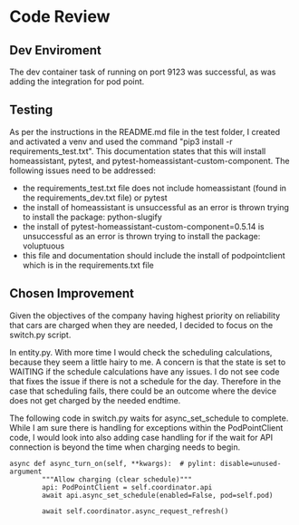# Code Review

## Dev Enviroment

The dev container task of running on port 9123 was successful, as was adding the integration for pod point. 

## Testing
As per the instructions in the README.md file in the test folder, I created and activated a venv and used the command "pip3 install -r requirements_test.txt". This documentation states that this will install homeassistant, pytest, and pytest-homeassistant-custom-component.
The following issues need to be addressed:
- the requirements_test.txt file does not include homeassistant (found in the requirements_dev.txt file) or pytest
- the install of homeassistant is unsuccessful as an error is thrown trying to install the package: python-slugify
- the install of pytest-homeassistant-custom-component=0.5.14 is unsuccessful as an error is thrown trying to install the package: voluptuous
- this file and documentation should include the install of podpointclient which is in the requirements.txt file

## Chosen Improvement 

Given the objectives of the company having highest priority on reliability that cars are charged when they are needed, I decided to focus on the switch.py script. 

In entity.py. With more time I would check the scheduling calculations, because they seem a little hairy to me. A concern is that the state is set to WAITING if the schedule calculations have any issues. I do not see code that fixes the issue if there is not a schedule for the day. Therefore in the case that scheduling fails, there could be an outcome where the device does not get charged by the needed endtime.

The following code in switch.py waits for async_set_schedule to complete. While I am sure there is handling for exceptions within the PodPointClient code, I would look into also adding case handling for if the wait for API connection is beyond the time when charging needs to begin.
```
async def async_turn_on(self, **kwargs):  # pylint: disable=unused-argument
        """Allow charging (clear schedule)"""
        api: PodPointClient = self.coordinator.api
        await api.async_set_schedule(enabled=False, pod=self.pod)

        await self.coordinator.async_request_refresh()
 ```
